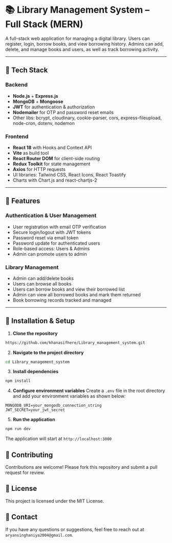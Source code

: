 # 📚 Library Management System – Full Stack (MERN)

A full-stack web application for managing a digital library. Users can register, login, borrow books, and view borrowing history. Admins can add, delete, and manage books and users, as well as track borrowing activity.

---

## 🧩 Tech Stack

### Backend
- **Node.js** + **Express.js**
- **MongoDB** + **Mongoose**
- **JWT** for authentication & authorization
- **Nodemailer** for OTP and password reset emails
- Other libs: bcrypt, cloudinary, cookie-parser, cors, express-fileupload, node-cron, dotenv, nodemon

### Frontend
- **React 18** with Hooks and Context API
- **Vite** as build tool
- **React Router DOM** for client-side routing
- **Redux Toolkit** for state management
- **Axios** for HTTP requests
- UI libraries: Tailwind CSS, React Icons, React Toastify
- Charts with Chart.js and react-chartjs-2

---

## 🔐 Features

### Authentication & User Management
- User registration with email OTP verification
- Secure login/logout with JWT tokens
- Password reset via email token
- Password update for authenticated users
- Role-based access: Users & Admins
- Admin can promote users to admin

### Library Management
- Admin can add/delete books
- Users can browse all books
- Users can borrow books and view their borrowed list
- Admin can view all borrowed books and mark them returned
- Book borrowing records tracked and managed

---

## 🔧 Installation & Setup
1. **Clone the repository**
```bash
https://github.com/khanasifhere/Library_management_system.git
```
2. **Navigate to the project directory**
```bash
cd Library_management_system
```
3. **Install dependencies**
```bash
npm install
```
4. **Configure environment variables**
Create a `.env` file in the root directory and add your environment variables as shown below:
```
MONGODB_URI=your_mongodb_connection_string
JWT_SECRET=your_jwt_secret
```
5. **Run the application**
```bash
npm run dev
```
The application will start at `http://localhost:3000`

## 🤝 Contributing
Contributions are welcome! Please fork this repository and submit a pull request for review.

## 📜 License
This project is licensed under the MIT License.

## 📧 Contact
If you have any questions or suggestions, feel free to reach out at `aryansinghaniya2004@gmail.com`.
